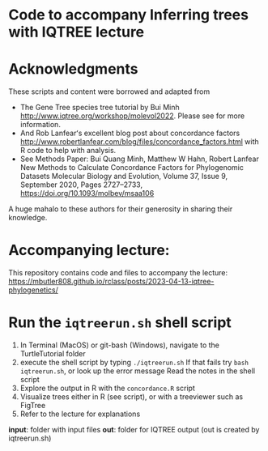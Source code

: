 # Code to accompany Inferring trees with IQTREE lecture

# Acknowledgments

These scripts and content were borrowed and adapted from 
- The Gene Tree species tree tutorial by Bui Minh <http://www.iqtree.org/workshop/molevol2022>.  Please see for more information. 
-  And Rob Lanfearʻs excellent blog post about concordance factors <http://www.robertlanfear.com/blog/files/concordance_factors.html> with R code to help with analysis. 
-  See Methods Paper: 
Bui Quang Minh,  Matthew W Hahn,  Robert Lanfear
New Methods to Calculate Concordance Factors for Phylogenomic Datasets 
Molecular Biology and Evolution, Volume 37, Issue 9, September 2020, Pages 2727–2733,
<https://doi.org/10.1093/molbev/msaa106>

A huge mahalo to these authors for their generosity in sharing their knowledge. 	

# Accompanying lecture:

This repository contains code and files to accompany the lecture:
<https://mbutler808.github.io/rclass/posts/2023-04-13-iqtree-phylogenetics/>

# Run the `iqtreerun.sh` shell script

1.  In Terminal (MacOS) or git-bash (Windows), navigate to the TurtleTutorial folder
2.  execute the shell script by typing `./iqtreerun.sh` 
    If that fails try `bash iqtreerun.sh`, or look up the error message
    Read the notes in the shell script
3.  Explore the output in R with the `concordance.R` script
4.  Visualize trees either in R (see script), or with a treeviewer such as FigTree
5.  Refer to the lecture for explanations 

__input__: folder with input files
__out__: folder for IQTREE output (out is created by iqtreerun.sh)